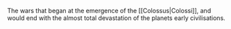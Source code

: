 The wars that began at the emergence of the [[Colossus|Colossi]], and would end with the almost total devastation of the planets early civilisations.